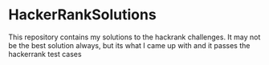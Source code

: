 # HackerRankSolutions

This repository contains my solutions to the hackrank challenges. It may not be the best solution always, but its what I came up with and it passes the hackerrank test cases
